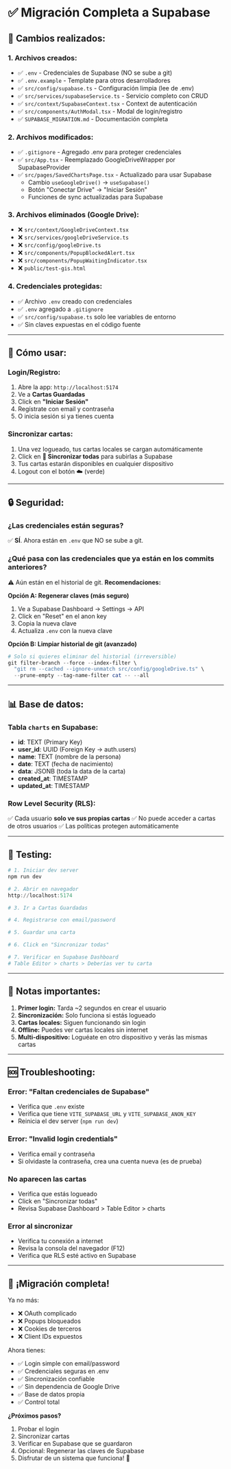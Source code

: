 # ✅ Migración Completa a Supabase

## 🎉 **Cambios realizados:**

### **1. Archivos creados:**
- ✅ `.env` - Credenciales de Supabase (NO se sube a git)
- ✅ `.env.example` - Template para otros desarrolladores
- ✅ `src/config/supabase.ts` - Configuración limpia (lee de .env)
- ✅ `src/services/supabaseService.ts` - Servicio completo con CRUD
- ✅ `src/context/SupabaseContext.tsx` - Context de autenticación
- ✅ `src/components/AuthModal.tsx` - Modal de login/registro
- ✅ `SUPABASE_MIGRATION.md` - Documentación completa

### **2. Archivos modificados:**
- ✅ `.gitignore` - Agregado .env para proteger credenciales
- ✅ `src/App.tsx` - Reemplazado GoogleDriveWrapper por SupabaseProvider
- ✅ `src/pages/SavedChartsPage.tsx` - Actualizado para usar Supabase
  - Cambio `useGoogleDrive()` → `useSupabase()`
  - Botón "Conectar Drive" → "Iniciar Sesión"
  - Funciones de sync actualizadas para Supabase

### **3. Archivos eliminados (Google Drive):**
- ❌ `src/context/GoogleDriveContext.tsx`
- ❌ `src/services/googleDriveService.ts`
- ❌ `src/config/googleDrive.ts`
- ❌ `src/components/PopupBlockedAlert.tsx`
- ❌ `src/components/PopupWaitingIndicator.tsx`
- ❌ `public/test-gis.html`

### **4. Credenciales protegidas:**
- ✅ Archivo `.env` creado con credenciales
- ✅ `.env` agregado a `.gitignore`
- ✅ `src/config/supabase.ts` solo lee variables de entorno
- ✅ Sin claves expuestas en el código fuente

---

## 🚀 **Cómo usar:**

### **Login/Registro:**
1. Abre la app: `http://localhost:5174`
2. Ve a **Cartas Guardadas**
3. Click en **"Iniciar Sesión"**
4. Regístrate con email y contraseña
5. O inicia sesión si ya tienes cuenta

### **Sincronizar cartas:**
1. Una vez logueado, tus cartas locales se cargan automáticamente
2. Click en **🔄 Sincronizar todas** para subirlas a Supabase
3. Tus cartas estarán disponibles en cualquier dispositivo
4. Logout con el botón ☁️ (verde)

---

## 🔒 **Seguridad:**

### **¿Las credenciales están seguras?**
✅ **SÍ**. Ahora están en `.env` que NO se sube a git.

### **¿Qué pasa con las credenciales que ya están en los commits anteriores?**
⚠️ Aún están en el historial de git. **Recomendaciones:**

**Opción A: Regenerar claves (más seguro)**
1. Ve a Supabase Dashboard → Settings → API
2. Click en "Reset" en el anon key
3. Copia la nueva clave
4. Actualiza `.env` con la nueva clave

**Opción B: Limpiar historial de git (avanzado)**
```powershell
# Solo si quieres eliminar del historial (irreversible)
git filter-branch --force --index-filter \
  "git rm --cached --ignore-unmatch src/config/googleDrive.ts" \
  --prune-empty --tag-name-filter cat -- --all
```

---

## 📊 **Base de datos:**

### **Tabla `charts` en Supabase:**
- **id**: TEXT (Primary Key)
- **user_id**: UUID (Foreign Key → auth.users)
- **name**: TEXT (nombre de la persona)
- **date**: TEXT (fecha de nacimiento)
- **data**: JSONB (toda la data de la carta)
- **created_at**: TIMESTAMP
- **updated_at**: TIMESTAMP

### **Row Level Security (RLS):**
✅ Cada usuario **solo ve sus propias cartas**
✅ No puede acceder a cartas de otros usuarios
✅ Las políticas protegen automáticamente

---

## 🧪 **Testing:**

```powershell
# 1. Iniciar dev server
npm run dev

# 2. Abrir en navegador
http://localhost:5174

# 3. Ir a Cartas Guardadas

# 4. Registrarse con email/password

# 5. Guardar una carta

# 6. Click en "Sincronizar todas"

# 7. Verificar en Supabase Dashboard
# Table Editor > charts > Deberías ver tu carta
```

---

## 📝 **Notas importantes:**

1. **Primer login:** Tarda ~2 segundos en crear el usuario
2. **Sincronización:** Solo funciona si estás logueado
3. **Cartas locales:** Siguen funcionando sin login
4. **Offline:** Puedes ver cartas locales sin internet
5. **Multi-dispositivo:** Loguéate en otro dispositivo y verás las mismas cartas

---

## 🆘 **Troubleshooting:**

### Error: "Faltan credenciales de Supabase"
- Verifica que `.env` existe
- Verifica que tiene `VITE_SUPABASE_URL` y `VITE_SUPABASE_ANON_KEY`
- Reinicia el dev server (`npm run dev`)

### Error: "Invalid login credentials"
- Verifica email y contraseña
- Si olvidaste la contraseña, crea una cuenta nueva (es de prueba)

### No aparecen las cartas
- Verifica que estás logueado
- Click en "Sincronizar todas"
- Revisa Supabase Dashboard > Table Editor > charts

### Error al sincronizar
- Verifica tu conexión a internet
- Revisa la consola del navegador (F12)
- Verifica que RLS esté activo en Supabase

---

## 🎊 **¡Migración completa!**

Ya no más:
- ❌ OAuth complicado
- ❌ Popups bloqueados
- ❌ Cookies de terceros
- ❌ Client IDs expuestos

Ahora tienes:
- ✅ Login simple con email/password
- ✅ Credenciales seguras en .env
- ✅ Sincronización confiable
- ✅ Sin dependencia de Google Drive
- ✅ Base de datos propia
- ✅ Control total

**¿Próximos pasos?**
1. Probar el login
2. Sincronizar cartas
3. Verificar en Supabase que se guardaron
4. Opcional: Regenerar las claves de Supabase
5. Disfrutar de un sistema que funciona! 🎉
